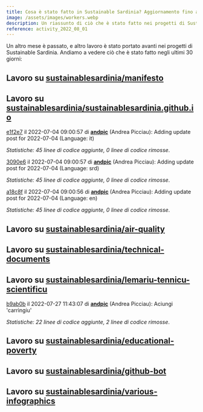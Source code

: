 ```yaml
---
title: Cosa è stato fatto in Sustainable Sardinia? Aggiornamento fino all 1 Agosto 2022
image: /assets/images/workers.webp
description: Un riassunto di ciò che è stato fatto nei progetti di Sustainable Sardinia nello scorso mese.
reference: activity_2022_08_01
---
```


Un altro mese è passato, e altro lavoro è stato portato avanti nei progetti di Sustainable Sardinia. Andiamo a vedere ciò che è stato fatto negli ultimi 30 giorni:

## Lavoro su [sustainablesardinia/manifesto](https://github.com/sustainablesardinia/manifesto)

## Lavoro su [sustainablesardinia/sustainablesardinia.github.io](https://github.com/sustainablesardinia/sustainablesardinia.github.io)

[e1f2e7](https://github.com/sustainablesardinia/sustainablesardinia.github.io/commit/e1f2e7d1d75b154840655eafa3246736ca611294) il 2022-07-04 09:00:57 di **[andpic](https://github.com/andpic)** (Andrea Picciau): Adding update post for 2022-07-04 (Language: it)

_Statistiche: 45 linee di codice aggiunte, 0 linee di codice rimosse_.

[3090e6](https://github.com/sustainablesardinia/sustainablesardinia.github.io/commit/3090e6b773a10bea38a6ce177ee721e888fff370) il 2022-07-04 09:00:57 di **[andpic](https://github.com/andpic)** (Andrea Picciau): Adding update post for 2022-07-04 (Language: srd)

_Statistiche: 45 linee di codice aggiunte, 0 linee di codice rimosse_.

[a18c8f](https://github.com/sustainablesardinia/sustainablesardinia.github.io/commit/a18c8f263d2d58fd87e420e835976ce62ff076dd) il 2022-07-04 09:00:56 di **[andpic](https://github.com/andpic)** (Andrea Picciau): Adding update post for 2022-07-04 (Language: en)

_Statistiche: 45 linee di codice aggiunte, 0 linee di codice rimosse_.

## Lavoro su [sustainablesardinia/air-quality](https://github.com/sustainablesardinia/air-quality)

## Lavoro su [sustainablesardinia/technical-documents](https://github.com/sustainablesardinia/technical-documents)

## Lavoro su [sustainablesardinia/lemariu-tennicu-scientificu](https://github.com/sustainablesardinia/lemariu-tennicu-scientificu)

[b9ab0b](https://github.com/sustainablesardinia/lemariu-tennicu-scientificu/commit/b9ab0b1d1d295144776a215e79a3a9e4adcae6cb) il 2022-07-27 11:43:07 di **[andpic](https://github.com/andpic)** (Andrea Picciau): Aciungi 'carrìngiu'

_Statistiche: 22 linee di codice aggiunte, 2 linee di codice rimosse_.

## Lavoro su [sustainablesardinia/educational-poverty](https://github.com/sustainablesardinia/educational-poverty)

## Lavoro su [sustainablesardinia/github-bot](https://github.com/sustainablesardinia/github-bot)

## Lavoro su [sustainablesardinia/various-infographics](https://github.com/sustainablesardinia/various-infographics)

